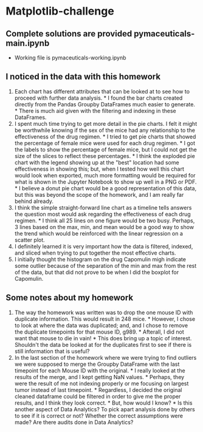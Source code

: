 # Matplotlib-challenge

## Complete solutions are provided pymaceuticals-main.ipynb
  * Working file is pymaceuticals-working.ipynb

## I noticed in the data with this homework
  1) Each chart has different attributes that can be looked at to see how to proceed with further data analysis.
    * I found the bar charts created directly from the Pandas Groupby DataFrames much easier to generate.
    * There is much aid given with the filtering and indexing in these DataFrames.
  2) I spent much time trying to get more detail in the pie charts.  I felt it might be worthwhile knowing if the sex of the mice  had any relationship to the effectiveness of the drug regimen.
    * I tried to get pie charts that showed the percentage of female mice were used for each drug regimen.
    * I got the labels to show the percentage of female mice, but I could not get the size of the slices to reflect these percentages.
    * I think the exploded pie chart with the legend showing up at the "best" location had some effectiveness in showing this; but, when I tested how well this chart would look when exported, much more formatting would be required for what is shown in the Jupyter Notebook to show up well in a PNG or PDF.
    * I believe a donut pie chart would be a good representation of this data, but this was beyond the scope of the homework, and I am really far behind already.
  3) I think the simple straight-forward line chart as a timeline tells answers the question most would ask regarding the effectiveness of each drug regimen.
    * I think all 25 lines on one figure would be two busy.  Perhaps, 3 lines based on the max, min, and mean would be a good way to show the trend which would be reinforced with the linear regression on a scatter plot.
  4) I definitely learned it is very important how the data is filtered, indexed, and sliced when trying to put together the most effective charts.
  5) I initially thought the histogram on the drug Capomulin migh indicate some outlier because of the separation of the min and max from the rest of the data, but that did not prove to be when I did the boxplot for Capomulin.



## Some notes about my homework
  1) The way the homework was written was to drop the one mouse ID with duplicate information.  This would result in 248 mice.
    * However, I chose to look at where the data was duplicated; and, and I chose to remove the duplicate timepoints for that mouse ID, g989.
    * Afterall, I did not want that mouse to die in vain!
    * This does bring up a topic of interest.  Shouldn't the data be looked at for the duplicates first to see if there is still information that is useful?
  2) In the last section of the homework where we were trying to find outliers we were supposed to merge the Groupby DataFrame with the last timepoint for each Mouse ID with the original.
  	* I really looked at the results of the merge, and I kept getting NaN values.
  	* Perhaps, they were the result of me not indexing properly or me focusing on largest tumor instead of last timepoint.
  	* Regardless, I decided the original cleaned dataframe could be filtered in order to give me the proper results, and I think they look correct.
  	* But, how would I know? 
  	* Is this another aspect of Data Analytics?  To pick apart analysis done by others to see if it is correct or not?  Whether the correct assumptions were made?  Are there audits done in Data Analytics?   
